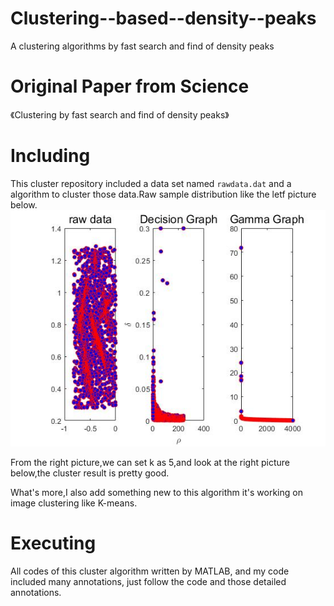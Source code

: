 # Clustering--based--density--peaks
A clustering algorithms  by fast search and find of density peaks

# Original Paper from Science
《Clustering by fast search and find of density peaks》

# Including
This cluster repository included a data set named `rawdata.dat` and a algorithm to cluster those data.Raw sample distribution like the letf picture below.
![image](https://github.com/FelixHuangX/Clustering--based--density--peaks/blob/master/rawdata.jpg)

From the right picture,we can set k as 5,and look at the right picture below,the cluster result is pretty good.

What's more,I also add something new to this algorithm it's working on image clustering like K-means.

# Executing
All codes of this cluster algorithm written by MATLAB, and my code included many annotations, just follow the code and those detailed annotations.  
